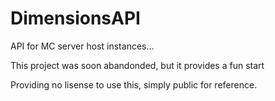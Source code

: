 # DimensionsAPI
API for MC server host instances...

This project was soon abandonded, but it provides a fun start


Providing no lisense to use this, simply public for reference.
